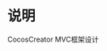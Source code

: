<!--
 * @Author: guofeng
 * @Date: 2020-10-12 16:15:40
 * @LastEditTime: 2020-10-18 15:59:46
 * @LastEditors: guofeng
 * @Description
 * @FilePath: /markdown-notes/CocosCreatorMVC框架结构设计/README.md
 * @
-->
# 说明
CocosCreator MVC框架设计